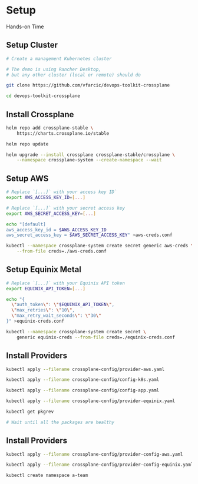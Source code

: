<!-- .slide: class="center dark" -->
<!-- .slide: data-background="../img/background/hands-on.jpg" -->
# Setup

<div class="label">Hands-on Time</div>


## Setup Cluster

```bash
# Create a management Kubernetes cluster

# The demo is using Rancher Desktop,
# but any other cluster (local or remote) should do

git clone https://github.com/vfarcic/devops-toolkit-crossplane

cd devops-toolkit-crossplane
```


## Install Crossplane

```bash
helm repo add crossplane-stable \
    https://charts.crossplane.io/stable

helm repo update

helm upgrade --install crossplane crossplane-stable/crossplane \
    --namespace crossplane-system --create-namespace --wait
```


## Setup AWS

```bash
# Replace `[...]` with your access key ID`
export AWS_ACCESS_KEY_ID=[...]

# Replace `[...]` with your secret access key
export AWS_SECRET_ACCESS_KEY=[...]

echo "[default]
aws_access_key_id = $AWS_ACCESS_KEY_ID
aws_secret_access_key = $AWS_SECRET_ACCESS_KEY" >aws-creds.conf

kubectl --namespace crossplane-system create secret generic aws-creds \
    --from-file creds=./aws-creds.conf
```


## Setup Equinix Metal

```bash
# Replace `[...]` with your Equinix API token
export EQUINIX_API_TOKEN=[...]

echo "{
  \"auth_token\": \"$EQUINIX_API_TOKEN\",
  \"max_retries\": \"10\",
  \"max_retry_wait_seconds\": \"30\"
}" >equinix-creds.conf

kubectl --namespace crossplane-system create secret \
    generic equinix-creds --from-file creds=./equinix-creds.conf
```


## Install Providers

```bash
kubectl apply --filename crossplane-config/provider-aws.yaml

kubectl apply --filename crossplane-config/config-k8s.yaml

kubectl apply --filename crossplane-config/config-app.yaml

kubectl apply --filename crossplane-config/provider-equinix.yaml

kubectl get pkgrev

# Wait until all the packages are healthy
```


## Install Providers

```bash
kubectl apply --filename crossplane-config/provider-config-aws.yaml

kubectl apply --filename crossplane-config/provider-config-equinix.yaml

kubectl create namespace a-team
```